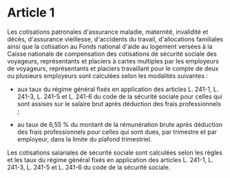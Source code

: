 # Article 1

Les cotisations patronales d'assurance maladie, maternité, invalidité et décès, d'assurance vieillesse, d'accidents du travail, d'allocations familiales ainsi que la cotisation au Fonds national d'aide au logement versées à la Caisse nationale de compensation des cotisations de sécurité sociale des voyageurs, représentants et placiers à cartes multiples par les employeurs de voyageurs, représentants et placiers travaillant pour le compte de deux ou plusieurs employeurs sont calculées selon les modalités suivantes :

- aux taux du régime général fixés en application des articles L. 241-1, L. 241-3, L. 241-5 et L. 241-6 du code de la sécurité sociale pour celles qui sont assises sur le salaire brut après déduction des frais professionnels ;

- au taux de 6,55 % du montant de la rémunération brute après déduction des frais professionnels pour celles qui sont dues, par trimestre et par employeur, dans la limite du plafond trimestriel.

Les cotisations salariales de sécurité sociale sont calculées selon les règles et les taux du régime général fixés en application des articles L. 241-1, L. 241-3, L. 241-5 et L. 241-6 du code de la sécurité sociale.
